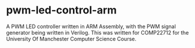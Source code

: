 # pwm-led-control-arm
A PWM LED controller written in ARM Assembly, with the PWM signal generator being written in Verilog. This was written for COMP22712 for the University Of Manchester Computer Science Course.
